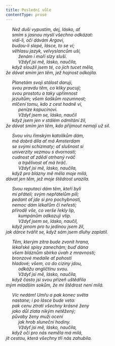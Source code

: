```yaml
---
title: Poslední vůle
contentType: prose
---
```


     _Než duši vypustím, dej, lásko, ať  
     smím s jasnou myslí všechno odkázat:  
     vidí-li, oči dávám Argovi,  
     budou-li slepé, lásce, to se ví;  
     věhlasu jazyk, velvyslancům uši,  
          ženám i moři slzy sluší.  
          Vždyť jsi mě, lásko, naučila,  
     když sloužil jsem té, co jich tucet měla,  
že dávat smím jen těm, jež hojnost odkojila._

     _Planetám svoji stálost daruji,  
     svou pravdu těm, co kliky pucují;  
     svou prostotu a taky upřímnost  
     jezuitům; všem šaškům rozumnost;  
     mlčení tomu, kdo z cest hodně ví,  
          peníze kapucínovi.  
          Vždyť jsem se, lásko, naučil  
     když jsem jen v stálém odmítání žil,  
že dávat smím jen těm, kdo přijmout nemají už sil._

     _Svou víru římským katolíkům dám,  
     má dobrá díla ať má Amsterdam  
     se svými schizmaty; ať slušnost si  
     univerzity vezmou s dvorností;  
     cudnost ať zdědí otrhaný rváč  
          a trpělivost ať má hráč.  
          Vždyť jsi mě, lásko, naučila,  
     když pro blázny mě měla moje milá,  
dávat jen těm, jež moje štědrost urazila._

     _Svou reputaci dám těm, kteří byli  
     mi přáteli; svým nepřátelům píli;  
     pedant ať jde si pro pochybnosti,  
     nemoc dám lékařům či neřesti;  
     přírodě vše, co verše řekly líp,  
          kumpánům odkazuji vtip.  
          Vždyť jsem se, lásko, naučil,  
     když jenom pro tu jedinou jsem žil,  
jak dárce tvářit se, když sám jsem dluhy zaplatil._

     _Těm, kterým zítra bude zvonit hrana,  
     lékařské spisy zanechám; buď dána  
     všem bláznům sbírka úvah z mravnosti;  
     bronzové medaile ať pohostí  
     hladové; všem, co do ciziny jdou,  
          odkážu angličtinu svou.  
          Vždyť jsi mě, lásko, naučila,  
     když často jsi svou přízeň uštědřila  
mým mladším sokům, že mi štědrost není milá._

     _Víc nedám! Umřu a pak konec světa  
     nastane; i po lásce bude veta:  
     pak cenu ztratí všechny krásné ženy  
     jako důl zlata nikým netěžený;  
     půvaby ženy muži ocení  
          jak hrob sluneční hodiny.  
          Vždyť jsi mě, lásko, naučila,  
     když oči pro nás neměla má milá,  
jít cestou, která všechny tři nás zahubila._
